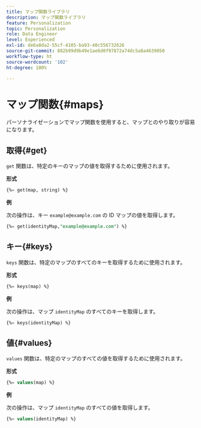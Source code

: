 ```yaml
---
title: マップ関数ライブラリ
description: マップ関数ライブラリ
feature: Personalization
topic: Personalization
role: Data Engineer
level: Experienced
exl-id: de6a8da2-55cf-4105-ba93-40c556732626
source-git-commit: 882b99d9b49e1ae6d0f97872a74dc5a8a4639050
workflow-type: ht
source-wordcount: '102'
ht-degree: 100%

---
```


# マップ関数{#maps}

パーソナライゼーションでマップ関数を使用すると、マップとのやり取りが容易になります。

## 取得{#get}

`get` 関数は、特定のキーのマップの値を取得するために使用されます。

**形式**

```sql
{%= get(map, string) %}
```

**例**

次の操作は、キー `example@example.com` の ID マップの値を取得します。

```sql
{%= get(identityMap,"example@example.com") %}
```

## キー{#keys}

`keys` 関数は、特定のマップのすべてのキーを取得するために使用されます。

**形式**

```sql
{%= keys(map) %}
```

**例**

次の操作は、マップ `identityMap` のすべてのキーを取得します。

```sql
{%= keys(identityMap) %}
```

## 値{#values}

`values` 関数は、特定のマップのすべての値を取得するために使用されます。

**形式**

```sql
{%= values(map) %}
```

**例**

次の操作は、マップ `identityMap` のすべての値を取得します。

```sql
{%= values(identityMap) %}
```
